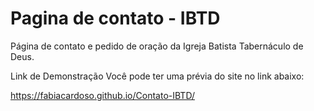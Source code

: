 # Pagina de contato - IBTD
Página de contato e pedido de oração da Igreja Batista Tabernáculo de Deus.

Link de Demonstração
Você pode ter uma prévia do site no link abaixo:

https://fabiacardoso.github.io/Contato-IBTD/
